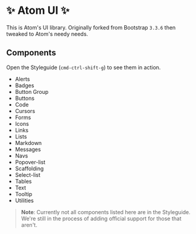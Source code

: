 # :sparkles: Atom UI :sparkles:

This is Atom's UI library. Originally forked from Bootstrap `3.3.6` then tweaked to Atom's needy needs.

## Components

Open the Styleguide (`cmd-ctrl-shift-g`) to see them in action.

- Alerts
- Badges
- Button Group
- Buttons
- Code
- Cursors
- Forms
- Icons
- Links
- Lists
- Markdown
- Messages
- Navs
- Popover-list
- Scaffolding
- Select-list
- Tables
- Text
- Tooltip
- Utilities

> __Note__: Currently not all components listed here are in the Styleguide. We're still in the process of adding official support for those that aren't.
